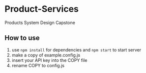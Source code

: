 # Product-Services
Products System Design Capstone

## How to use
1. use `npm install` for dependencies and `npm start` to start server
2. make a copy of example.config.js
3. insert your API key into the COPY file
4. rename COPY to config.js
